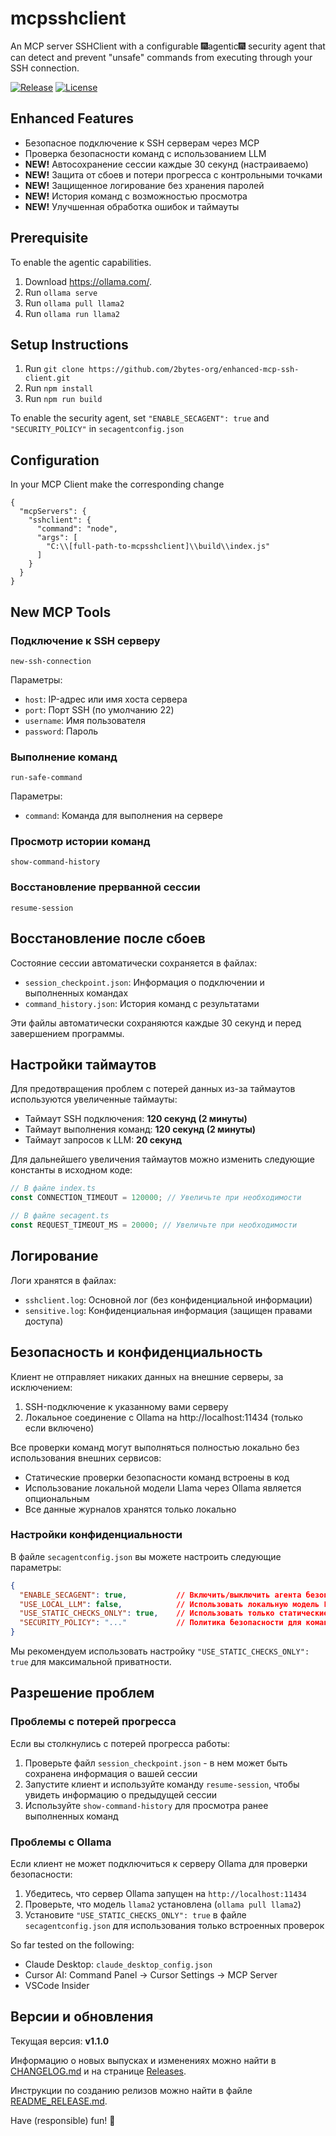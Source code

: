 # mcpsshclient

An MCP server SSHClient with a configurable :fireworks:agentic:fireworks: security agent that can detect and prevent "unsafe" commands from executing through your SSH connection.

[![Release](https://img.shields.io/github/v/release/2bytes-org/enhanced-mcp-ssh-client)](https://github.com/2bytes-org/enhanced-mcp-ssh-client/releases)
[![License](https://img.shields.io/github/license/2bytes-org/enhanced-mcp-ssh-client)](LICENSE)

## Enhanced Features

- Безопасное подключение к SSH серверам через MCP
- Проверка безопасности команд с использованием LLM
- **NEW!** Автосохранение сессии каждые 30 секунд (настраиваемо)
- **NEW!** Защита от сбоев и потери прогресса с контрольными точками
- **NEW!** Защищенное логирование без хранения паролей
- **NEW!** История команд с возможностью просмотра
- **NEW!** Улучшенная обработка ошибок и таймауты

## Prerequisite
To enable the agentic capabilities.
1. Download https://ollama.com/.
2. Run ```ollama serve```
3. Run ```ollama pull llama2```
4. Run ```ollama run llama2```

## Setup Instructions
1. Run ```git clone https://github.com/2bytes-org/enhanced-mcp-ssh-client.git```
2. Run ```npm install```
3. Run ```npm run build```

To enable the security agent, set ```"ENABLE_SECAGENT": true``` and ```"SECURITY_POLICY"``` in ```secagentconfig.json```

## Configuration
In your MCP Client make the corresponding change
```
{
  "mcpServers": {
    "sshclient": {
      "command": "node",
      "args": [
        "C:\\[full-path-to-mcpsshclient]\\build\\index.js"
      ]
    }
  }
}
```

## New MCP Tools

### Подключение к SSH серверу

```
new-ssh-connection
```

Параметры:
- `host`: IP-адрес или имя хоста сервера
- `port`: Порт SSH (по умолчанию 22)
- `username`: Имя пользователя
- `password`: Пароль

### Выполнение команд

```
run-safe-command
```

Параметры:
- `command`: Команда для выполнения на сервере

### Просмотр истории команд

```
show-command-history
```

### Восстановление прерванной сессии

```
resume-session
```

## Восстановление после сбоев

Состояние сессии автоматически сохраняется в файлах:
- `session_checkpoint.json`: Информация о подключении и выполненных командах
- `command_history.json`: История команд с результатами

Эти файлы автоматически сохраняются каждые 30 секунд и перед завершением программы.

## Настройки таймаутов

Для предотвращения проблем с потерей данных из-за таймаутов используются увеличенные таймауты:

- Таймаут SSH подключения: **120 секунд (2 минуты)**
- Таймаут выполнения команд: **120 секунд (2 минуты)**
- Таймаут запросов к LLM: **20 секунд**

Для дальнейшего увеличения таймаутов можно изменить следующие константы в исходном коде:

```typescript
// В файле index.ts
const CONNECTION_TIMEOUT = 120000; // Увеличьте при необходимости

// В файле secagent.ts
const REQUEST_TIMEOUT_MS = 20000; // Увеличьте при необходимости
```

## Логирование

Логи хранятся в файлах:
- `sshclient.log`: Основной лог (без конфиденциальной информации)
- `sensitive.log`: Конфиденциальная информация (защищен правами доступа)

## Безопасность и конфиденциальность

Клиент не отправляет никаких данных на внешние серверы, за исключением:

1. SSH-подключение к указанному вами серверу
2. Локальное соединение с Ollama на http://localhost:11434 (только если включено)

Все проверки команд могут выполняться полностью локально без использования внешних сервисов:

- Статические проверки безопасности команд встроены в код
- Использование локальной модели Llama через Ollama является опциональным
- Все данные журналов хранятся только локально

### Настройки конфиденциальности

В файле `secagentconfig.json` вы можете настроить следующие параметры:

```json
{
  "ENABLE_SECAGENT": true,           // Включить/выключить агента безопасности
  "USE_LOCAL_LLM": false,            // Использовать локальную модель Llama
  "USE_STATIC_CHECKS_ONLY": true,    // Использовать только статические проверки
  "SECURITY_POLICY": "..."           // Политика безопасности для команд
}
```

Мы рекомендуем использовать настройку `"USE_STATIC_CHECKS_ONLY": true` для максимальной приватности.

## Разрешение проблем

### Проблемы с потерей прогресса

Если вы столкнулись с потерей прогресса работы:

1. Проверьте файл `session_checkpoint.json` - в нем может быть сохранена информация о вашей сессии
2. Запустите клиент и используйте команду `resume-session`, чтобы увидеть информацию о предыдущей сессии
3. Используйте `show-command-history` для просмотра ранее выполненных команд

### Проблемы с Ollama

Если клиент не может подключиться к серверу Ollama для проверки безопасности:

1. Убедитесь, что сервер Ollama запущен на `http://localhost:11434`
2. Проверьте, что модель `llama2` установлена (`ollama pull llama2`)
3. Установите `"USE_STATIC_CHECKS_ONLY": true` в файле `secagentconfig.json` для использования только встроенных проверок

So far tested on the following:
- Claude Desktop: ```claude_desktop_config.json```
- Cursor AI: Command Panel -> Cursor Settings -> MCP Server
- VSCode Insider

## Версии и обновления

Текущая версия: **v1.1.0**

Информацию о новых выпусках и изменениях можно найти в [CHANGELOG.md](CHANGELOG.md) и на странице [Releases](https://github.com/2bytes-org/enhanced-mcp-ssh-client/releases).

Инструкции по созданию релизов можно найти в файле [README_RELEASE.md](README_RELEASE.md).

Have (responsible) fun! :rocket: